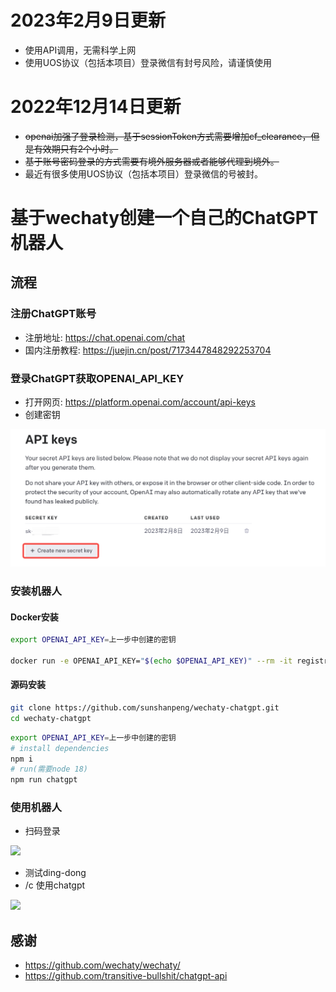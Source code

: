 # 2023年2月9日更新

- 使用API调用，无需科学上网
- 使用UOS协议（包括本项目）登录微信有封号风险，请谨慎使用

# 2022年12月14日更新

- ~~openai加强了登录检测，基于sessionToken方式需要增加cf_clearance，但是有效期只有2个小时。~~
- ~~基于账号密码登录的方式需要有境外服务器或者能够代理到境外。~~
- 最近有很多使用UOS协议（包括本项目）登录微信的号被封。


# 基于wechaty创建一个自己的ChatGPT机器人

## 流程

### 注册ChatGPT账号

- 注册地址: <https://chat.openai.com/chat>
- 国内注册教程: <https://juejin.cn/post/7173447848292253704>

### 登录ChatGPT获取OPENAI_API_KEY

- 打开网页: <https://platform.openai.com/account/api-keys>
- 创建密钥

<img src="./media/screenshot-20230209-131439.png" width="600"/>

### 安装机器人

#### Docker安装

```bash
export OPENAI_API_KEY=上一步中创建的密钥 

docker run -e OPENAI_API_KEY="$(echo $OPENAI_API_KEY)" --rm -it registry.cn-hangzhou.aliyuncs.com/sunshanpeng/wechaty-chatgpt:0.1.0
```

#### 源码安装

```bash
git clone https://github.com/sunshanpeng/wechaty-chatgpt.git
cd wechaty-chatgpt
```

```bash
export OPENAI_API_KEY=上一步中创建的密钥 
# install dependencies
npm i
# run(需要node 18)
npm run chatgpt
```

### 使用机器人

- 扫码登录

<img src="./media/screenshot-20221207-130656.png" width="600"/>

- 测试ding-dong
- /c 使用chatgpt

<img src="./media/screenshot-20221207-131138.png" width="400"/>

## 感谢

- <https://github.com/wechaty/wechaty/>
- <https://github.com/transitive-bullshit/chatgpt-api>
